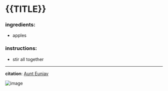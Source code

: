 # {{TITLE}}

### ingredients:

- <MixologyConversion n="12 cups"/> apples

### instructions:

- stir all together

---

**citation**:
[Aunt Euniav](../README.md)

![image](./image.jpg)
